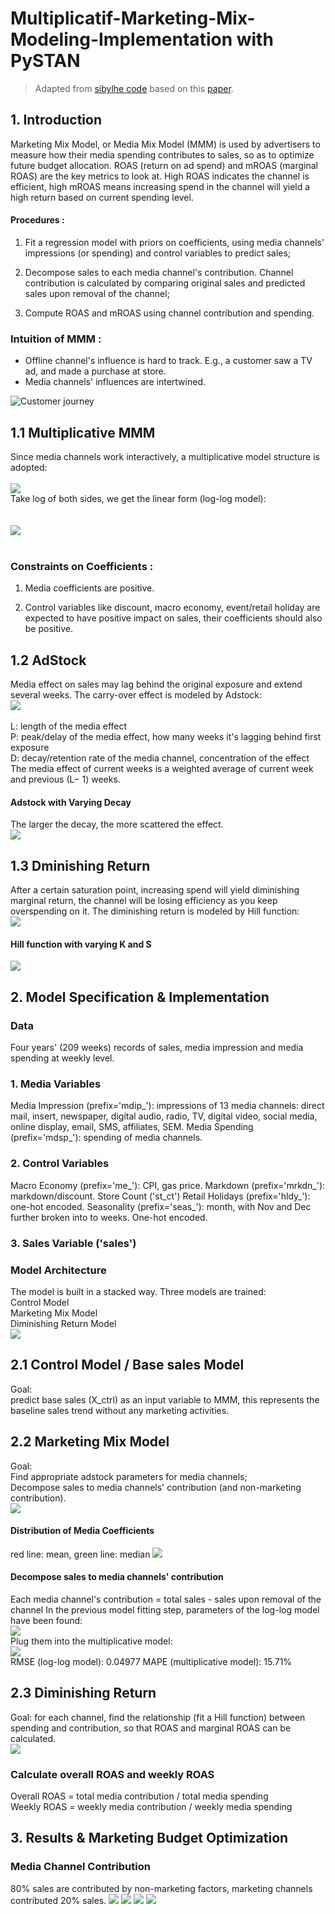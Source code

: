 # Multiplicatif-Marketing-Mix-Modeling-Implementation with PySTAN  
> Adapted from [sibylhe code](https://github.com/sibylhe/mmm_stan?tab=readme-ov-file) based on this [paper](https://static.googleusercontent.com/media/research.google.com/en//pubs/archive/46001.pdf).  

## 1. Introduction
Marketing Mix Model, or Media Mix Model (MMM) is used by advertisers to measure how their media spending contributes to sales, so as to optimize future budget allocation. ROAS (return on ad spend) and mROAS (marginal ROAS) are the key metrics to look at. High ROAS indicates the channel is efficient, high mROAS means increasing spend in the channel will yield a high return based on current spending level.
#### Procedures :  
1. Fit a regression model with priors on coefficients, using media channels' impressions (or spending) and control variables to predict sales;

2. Decompose sales to each media channel's contribution. Channel contribution is calculated by comparing original sales and predicted sales upon removal of the channel;

3. Compute ROAS and mROAS using channel contribution and spending.

### Intuition of MMM :
- Offline channel's influence is hard to track. E.g., a customer saw a TV ad, and made a purchase at store.
- Media channels' influences are intertwined.

![Customer journey](https://github.com/BOUGHANMIChaima/Multiplicatif-Marketing-Mix-Modeling-Implementation/blob/main/customer.png)

## 1.1 Multiplicative MMM
Since media channels work interactively, a multiplicative model structure is adopted: <br/> <br/> 
![](https://github.com/BOUGHANMIChaima/Multiplicatif-Marketing-Mix-Modeling-Implementation/blob/main/es_1.jpg) <br/> 
Take log of both sides, we get the linear form (log-log model): <br/>  <br/>  
![](https://github.com/BOUGHANMIChaima/Multiplicatif-Marketing-Mix-Modeling-Implementation/blob/main/eq2.jpg) <br/> <br/>
### Constraints on Coefficients : <br/>

1. Media coefficients are positive.  <br/>

2. Control variables like discount, macro economy, event/retail holiday are expected to have positive impact on sales, their coefficients should also be positive. <br/>

## 1.2 AdStock
Media effect on sales may lag behind the original exposure and extend several weeks. The carry-over effect is modeled by Adstock:  <br/>
![](https://github.com/BOUGHANMIChaima/Multiplicatif-Marketing-Mix-Modeling-Implementation/blob/main/eq3.jpg)  <br/> <br/>
L: length of the media effect <br/>
P: peak/delay of the media effect, how many weeks it's lagging behind first exposure <br/>
D: decay/retention rate of the media channel, concentration of the effect <br/>
The media effect of current weeks is a weighted average of current week and previous (L− 1) weeks. <br/>
#### Adstock with Varying Decay
The larger the decay, the more scattered the effect.  <br/>
![](https://github.com/BOUGHANMIChaima/Multiplicatif-Marketing-Mix-Modeling-Implementation/blob/main/graph_1.jpg) <br/>

## 1.3 Dminishing Return
After a certain saturation point, increasing spend will yield diminishing marginal return, the channel will be losing efficiency as you keep overspending on it. The diminishing return is modeled by Hill function: <br/>
![](https://github.com/BOUGHANMIChaima/Multiplicatif-Marketing-Mix-Modeling-Implementation/blob/main/eq5.jpg) <br/>
#### Hill function with varying K and S 
![](https://github.com/BOUGHANMIChaima/Multiplicatif-Marketing-Mix-Modeling-Implementation/blob/main/graph2.jpg) <br/>

## 2.  Model Specification & Implementation
### Data
Four years' (209 weeks) records of sales, media impression and media spending at weekly level.

### 1. Media Variables

Media Impression (prefix='mdip_'): impressions of 13 media channels: direct mail, insert, newspaper, digital audio, radio, TV, digital video, social media, online display, email, SMS, affiliates, SEM.
Media Spending (prefix='mdsp_'): spending of media channels.
### 2. Control Variables

Macro Economy (prefix='me_'): CPI, gas price.
Markdown (prefix='mrkdn_'): markdown/discount.
Store Count ('st_ct')
Retail Holidays (prefix='hldy_'): one-hot encoded.
Seasonality (prefix='seas_'): month, with Nov and Dec further broken into to weeks. One-hot encoded.
### 3. Sales Variable ('sales')
### Model Architecture
The model is built in a stacked way. Three models are trained: <br/>
Control Model <br/>
Marketing Mix Model <br/>
Diminishing Return Model <br/>
![](https://github.com/BOUGHANMIChaima/Multiplicatif-Marketing-Mix-Modeling-Implementation/blob/main/model_.jpg)
## 2.1 Control Model / Base sales Model
Goal: <br/>
predict base sales (X_ctrl) as an input variable to MMM, this represents the baseline sales trend without any marketing activities.
## 2.2 Marketing Mix Model
Goal: <br/>
Find appropriate adstock parameters for media channels; <br/>
Decompose sales to media channels' contribution (and non-marketing contribution). <br/>
![](https://github.com/BOUGHANMIChaima/Multiplicatif-Marketing-Mix-Modeling-Implementation/blob/main/eq6.jpg)  <br/>
#### Distribution of Media Coefficients
red line: mean, green line: median
![](https://github.com/BOUGHANMIChaima/Multiplicatif-Marketing-Mix-Modeling-Implementation/blob/main/graph_3.jpg)  <br/>
#### Decompose sales to media channels' contribution
Each media channel's contribution = total sales - sales upon removal of the channel
In the previous model fitting step, parameters of the log-log model have been found: <br/>
![](https://github.com/BOUGHANMIChaima/Multiplicatif-Marketing-Mix-Modeling-Implementation/blob/main/eq_7.jpg)  <br/>
Plug them into the multiplicative model: <br/>
![](https://github.com/BOUGHANMIChaima/Multiplicatif-Marketing-Mix-Modeling-Implementation/blob/main/eq8.jpg)  <br/>
RMSE (log-log model): 0.04977
MAPE (multiplicative model): 15.71%
## 2.3 Diminishing Return
Goal: for each channel, find the relationship (fit a Hill function) between spending and contribution, so that ROAS and marginal ROAS can be calculated.  <br/>
![](https://github.com/BOUGHANMIChaima/Multiplicatif-Marketing-Mix-Modeling-Implementation/blob/main/eq9.jpg)  <br/>
### Calculate overall ROAS and weekly ROAS
Overall ROAS = total media contribution / total media spending <br/>
Weekly ROAS = weekly media contribution / weekly media spending <br/>
## 3. Results & Marketing Budget Optimization
### Media Channel Contribution
80% sales are contributed by non-marketing factors, marketing channels contributed 20% sales.
![](https://github.com/BOUGHANMIChaima/Multiplicatif-Marketing-Mix-Modeling-Implementation/blob/main/graph4.jpg)
![](https://github.com/BOUGHANMIChaima/Multiplicatif-Marketing-Mix-Modeling-Implementation/blob/main/graph5.jpg)
![](https://github.com/BOUGHANMIChaima/Multiplicatif-Marketing-Mix-Modeling-Implementation/blob/main/graph6.jpg)
![](https://github.com/BOUGHANMIChaima/Multiplicatif-Marketing-Mix-Modeling-Implementation/blob/main/graph7.jpg)
